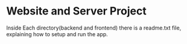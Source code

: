 # Website and Server Project

Inside Each directory(backend and frontend) there is a
readme.txt file, explaining how to setup and run the 
app.
